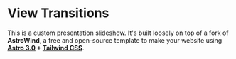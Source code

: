 # View Transitions

This is a custom presentation slideshow. It's built loosely on top of a fork of
**AstroWind**, a free and open-source template to make your website using **[Astro 3.0](https://astro.build/) + [Tailwind CSS](https://tailwindcss.com/)**.
